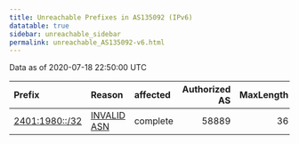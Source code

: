 ```yaml
---
title: Unreachable Prefixes in AS135092 (IPv6)
datatable: true
sidebar: unreachable_sidebar
permalink: unreachable_AS135092-v6.html
---
```


Data as of 2020-07-18 22:50:00 UTC


<div class="datatable-begin"></div>

| Prefix                                                 | Reason                                                                                                 | affected   |   Authorized AS |   MaxLength | Anchor                                       |   unreachable /48s |
|:-------------------------------------------------------|:-------------------------------------------------------------------------------------------------------|:-----------|----------------:|------------:|:---------------------------------------------|-------------------:|
| [2401:1980::/32](https://stat.ripe.net/2401:1980::/32) | [INVALID ASN](https://rpki-validator.ripe.net/announcement-preview?asn=AS135092&prefix=2401:1980::/32) | complete   |           58889 |          36 | [APNIC](unreachable_APNIC_RPKI_Root-v6.html) |              65536 |

<div class="datatable-end"></div>